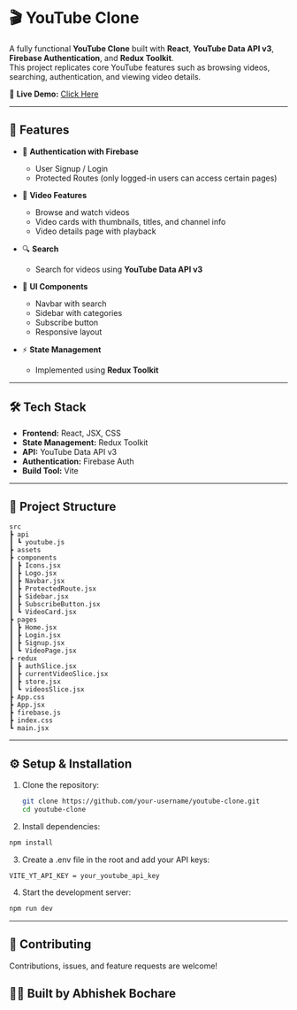 # 🎬 YouTube Clone

A fully functional **YouTube Clone** built with **React**, **YouTube Data API v3**, **Firebase Authentication**, and **Redux Toolkit**.  
This project replicates core YouTube features such as browsing videos, searching, authentication, and viewing video details.

🔗 **Live Demo:** [Click Here](https://your-live-link.com)

---

## 🚀 Features

- 🔐 **Authentication with Firebase**
  - User Signup / Login
  - Protected Routes (only logged-in users can access certain pages)

- 🎥 **Video Features**
  - Browse and watch videos
  - Video cards with thumbnails, titles, and channel info
  - Video details page with playback

- 🔍 **Search**
  - Search for videos using **YouTube Data API v3**

- 📌 **UI Components**
  - Navbar with search
  - Sidebar with categories
  - Subscribe button
  - Responsive layout

- ⚡ **State Management**
  - Implemented using **Redux Toolkit**

---

## 🛠️ Tech Stack

- **Frontend:** React, JSX, CSS
- **State Management:** Redux Toolkit
- **API:** YouTube Data API v3
- **Authentication:** Firebase Auth
- **Build Tool:** Vite 

---

## 📂 Project Structure
```
src
┣ api
┃ ┗ youtube.js
┣ assets
┣ components
┃ ┣ Icons.jsx
┃ ┣ Logo.jsx
┃ ┣ Navbar.jsx
┃ ┣ ProtectedRoute.jsx
┃ ┣ Sidebar.jsx
┃ ┣ SubscribeButton.jsx
┃ ┗ VideoCard.jsx
┣ pages
┃ ┣ Home.jsx
┃ ┣ Login.jsx
┃ ┣ Signup.jsx
┃ ┗ VideoPage.jsx
┣ redux
┃ ┣ authSlice.jsx
┃ ┣ currentVideoSlice.jsx
┃ ┣ store.jsx
┃ ┗ videosSlice.jsx
┣ App.css
┣ App.jsx
┣ firebase.js
┣ index.css
┗ main.jsx
```

---

## ⚙️ Setup & Installation

1. Clone the repository:
   ```bash
   git clone https://github.com/your-username/youtube-clone.git
   cd youtube-clone
   ```
   
2. Install dependencies:

  ```bash
  npm install
  ```

3. Create a .env file in the root and add your API keys:

  ```.env
  VITE_YT_API_KEY = your_youtube_api_key
  ```
4. Start the development server:

  ```bash
  npm run dev
  ```

---

## 🤝 Contributing
Contributions, issues, and feature requests are welcome!


## 👨‍💻 Built by Abhishek Bochare
